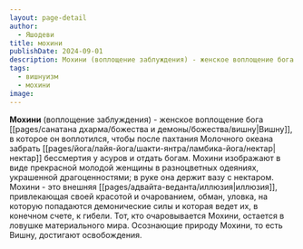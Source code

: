 ```yaml
---
layout: page-detail
author:
  - Яшодеви
title: мохини
publishDate: 2024-09-01
description: Мохини (воплощение заблуждения) - женское воплощение бога Вишну, в которое он воплотился, чтобы после пахтания Молочного океана забрать нектар бессмертия у асуров и отдать богам.
tags:
  - вишнуизм
  - мохини
image:
---
```

**Мохини** (воплощение заблуждения) - женское воплощение бога [[pages/санатана дхарма/божества и демоны/божества/вишну|Вишну]], в которое он воплотился, чтобы после пахтания Молочного океана забрать [[pages/йога/лайя-йога/шакти-янтра/ламбика-йога/нектар|нектар]] бессмертия у асуров и отдать богам. Мохини изображают в виде прекрасной молодой женщины в разноцветных одеяниях, украшенной драгоценностями; в руке она держит вазу с нектаром.
Мохини - это внешняя [[pages/адвайта-веданта/иллюзия|иллюзия]], привлекающая своей красотой и очарованием, обман, уловка, на которую попадаются демонические силы и которая ведет их, в конечном счете, к гибели. Тот, кто очаровывается Мохини, остается в ловушке материального мира. Осознающие природу Мохини, то есть Вишну, достигают освобождения.

